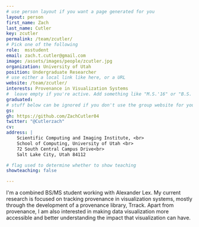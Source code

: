```yaml
---
# use person layout if you want a page generated for you
layout: person
first_name: Zach
last_name: Cutler
key: zcutler
permalink: /team/zcutler/
# Pick one of the following
role:  msstudent
email: zach.t.cutler@gmail.com
image: /assets/images/people/zcutler.jpg
organization: University of Utah
position: Undergraduate Researcher
# use either a local link like here, or a URL
website: /team/zcutler/
interests: Provenance in Visualization Systems
#  leave empty if you're active. Add something like "M.S.'16" or "B.S.'17" if you got a degree while at VDL. Add "N" if you left VDS before you got a degree.
graduated:
# stuff below can be ignored if you don't use the group website for your private website
gs:
gh: https://github.com/ZachCutler04
twitter: "@Cutlerzach"
cv:
address: |
    Scientific Computing and Imaging Institute, <br>
    School of Computing, University of Utah <br>
    72 South Central Campus Drive<br>
    Salt Lake City, Utah 84112

# flag used to determine whether to show teaching
showteaching: false

---
```


I'm a combined BS/MS student working with Alexander Lex. My current research is focused on tracking provenance in visualization systems, mostly through the development of a provenance library, Trrack. Apart from provenance, I am also interested in making data visualization more accessible and better understanding the impact that visualization can have.
